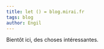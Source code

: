 ```yaml
---
title: let () = blog.mirai.fr
tags: blog
author: Engil
---
```


Bientôt ici, des choses intéressantes.
